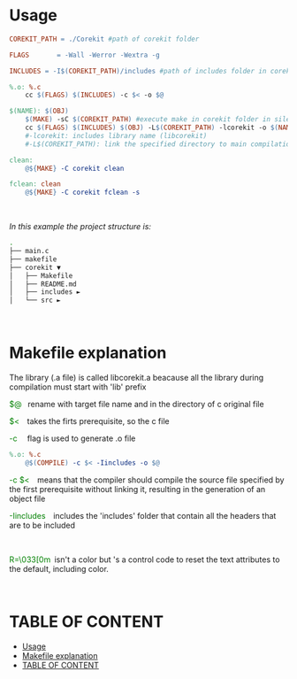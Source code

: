 # Usage

``` makefile
COREKIT_PATH = ./Corekit #path of corekit folder

FLAGS		= -Wall -Werror -Wextra -g

INCLUDES = -I$(COREKIT_PATH)/includes #path of includes folder in corekit

%.o: %.c
	cc $(FLAGS) $(INCLUDES) -c $< -o $@

$(NAME): $(OBJ)
	$(MAKE) -sC $(COREKIT_PATH) #execute make in corekit folder in silent mode
	cc $(FLAGS) $(INCLUDES) $(OBJ) -L$(COREKIT_PATH) -lcorekit -o $(NAME)
	#-lcorekit: includes library name (libcorekit)
	#-L$(COREKIT_PATH): link the specified directory to main compilation

clean:
	@${MAKE} -C corekit clean

fclean: clean
	@${MAKE} -C corekit fclean -s
```
<br>

_In this example the project structure is:_

``` bash
.
├── main.c
├── makefile
├── corekit ▼
│   ├── Makefile
│   ├── README.md
│   ├── includes ►
│   └── src ►

```

<br>

# Makefile explanation

The library (.a file) is called libcorekit.a beacause all the library during compilation must start with 'lib' prefix

<!--<br>

<span style='color:green'>\t</span> &emsp; is just a tab for indentatin level

<br>-->

<span style='color:green'>$@</span>&ensp; rename with target file name and in the directory of c  original file

<span style='color:green'>$<</span>&emsp;takes the firts prerequisite, so the c file


<span style='color:green'>-c</span> &emsp;flag is used to generate .o file

```makefile
%.o: %.c
	@$(COMPILE) -c $< -Iincludes -o $@
```

<span style='color:green'>-c $<</span>&emsp;means that the compiler should compile the source file specified by the first prerequisite without linking it, resulting in the generation of an object file

<span style='color:green'>-Iincludes</span>&emsp;includes the 'includes' folder that contain all the headers that are to be included

<br>

<span style='color:green'>R=\033[0m</span>&ensp;isn't a color but 's a control code to reset the text attributes to the default, including color.

<br>

# TABLE OF CONTENT

- [Usage](#usage)
- [Makefile explanation](#makefile-explanation)
- [TABLE OF CONTENT](#table-of-content)

